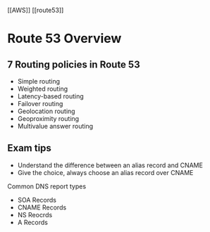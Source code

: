 [[AWS]] [[route53]]

# Route 53 Overview


## 7 Routing policies in Route 53

- Simple routing
- Weighted routing
- Latency-based routing
- Failover routing
- Geolocation routing
- Geoproximity routing
- Multivalue answer routing

## Exam tips

- Understand the difference between an alias record and CNAME
- Give the choice, always choose an alias record over CNAME

Common DNS report types
- SOA Records
- CNAME Records
- NS Reocrds
- A Records

